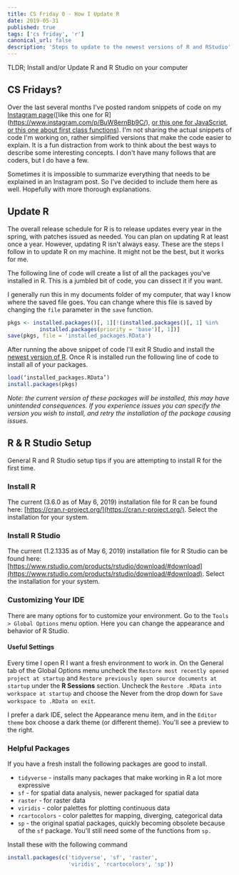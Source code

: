 ```yaml
---
title: CS Friday 0 - How I Update R
date: 2019-05-31
published: true
tags: ['cs friday', 'r']
canonical_url: false
description: 'Steps to update to the newest versions of R and RStudio'
---
```


TLDR; Install and/or Update R and R Studio on your computer

## CS Fridays?

Over the last several months I've posted random snippets of code on my [Instagram page](https://instagram.com/_gritts_)([like this one for R](https://www.instagram.com/p/BuW8ernBb9C/), [or this one for JavaScript](https://www.instagram.com/p/Bh7u4SjF19G/), [or this one about first class functions](https://www.instagram.com/p/BhzimtCFG-8/)). I'm not sharing the actual snippets of code I'm working on, rather simplified versions that make the code easier to explain. It is a fun distraction from work to think about the best ways to describe some interesting concepts. I don't have many follows that are coders, but I do have a few. 

Sometimes it is impossible to summarize everything that needs to be explained in an Instagram post. So I've decided to include them here as well. Hopefully with more thorough explanations.

## Update R

The overall release schedule for R is to release updates every year in the spring, with patches issued as needed. You can plan on updating R at least once a year. However, updating R isn't always easy. These are the steps I follow in to update R on my machine. It might not be the best, but it works for me. 

The following line of code will create a list of all the packages you've installed in R. This is a jumbled bit of code, you can dissect it if you want. 

I generally run this in my documents folder of my computer, that way I know where the saved file goes. You can change where this file is saved by changing the `file` parameter in the `save` function.

```r
pkgs <- installed.packages()[, 1][!(installed.packages()[, 1] %in%
          installed.packages(priority = 'base')[, 1])]
save(pkgs, file = 'installed_packages.RData')
```

After running the above snippet of code I'll exit R Studio and install the [newest version of R](https://cran.r-project.org/). Once R is installed run the following line of code to install all of your packages.

```r
load(‘installed_packages.RData’)
install.packages(pkgs)
```

*Note: the current version of these packages will be installed, this may have unintended consequences. If you experience issues you can specify the version you wish to install, and retry the installation of the package causing issues.*

## R & R Studio Setup

General R and R Studio setup tips if you are attempting to install R for the first time.

### Install R

The current (3.6.0 as of May 6, 2019) installation file for R can be found here: [https://cran.r-project.org/](https://cran.r-project.org/). Select the installation for your system. 

### Install R Studio

The current (1.2.1335 as of May 6, 2019) installation file for R Studio can be found here: [https://www.rstudio.com/products/rstudio/download/#download](https://www.rstudio.com/products/rstudio/download/#download). Select the installation for your system.

### Customizing Your IDE

There are many options for to customize your environment. Go to the `Tools > Global Options` menu option. Here you can change the appearance and behavior of R Studio.

#### Useful Settings

Every time I open R I want a fresh environment to work in. On the General tab of the Global Options menu uncheck the `Restore most recently opened project at startup` and `Restore previously open source documents at startup` under the **R Sessions** section. Uncheck the `Restore .RData into workspace at startup` and choose the Never from the drop down for `Save workspace to .RData on exit`.

I prefer a dark IDE, select the Appearance menu item, and in the `Editor theme` box choose a dark theme (or different theme). You'll see a preview to the right.

### Helpful Packages

If you have a fresh install the following packages are good to install.

- `tidyverse` - installs many packages that make working in R a lot more expressive
- `sf` - for spatial data analysis, newer packaged for spatial data
- `raster` - for raster data
- `viridis` - color palettes for plotting continuous data
- `rcartocolors` - color palettes for mapping, diverging, categorical data
- `sp` - the original spatial packages, quickly becoming obsolete because of the `sf` package. You'll still need some of the functions from `sp.`

Install these with the following command

```r
install.packages(c('tidyverse', 'sf', 'raster',
                   'viridis', 'rcartocolors', 'sp'))
```